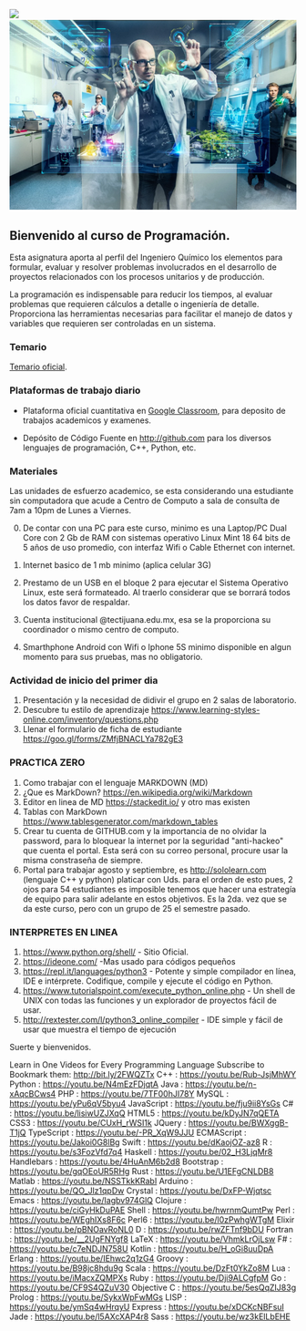 ![](http://tectijuana.edu.mx/wp-content/uploads/2014/11/Heading-Quimica.png)
![](/imagenes/IntroQ.png)

## Bienvenido al curso de Programación.

Esta asignatura aporta al perfil del Ingeniero Químico los elementos para formular, evaluar y resolver problemas involucrados en el desarrollo de proyectos relacionados con los procesos unitarios y de producción.

La programación es indispensable para reducir los tiempos, al evaluar problemas que requieren cálculos a detalle o ingeniería de detalle. Proporciona las herramientas necesarias para facilitar el manejo de datos y variables que requieren ser controladas en un sistema.

### Temario

[Temario oficial](http://itvillahermosa.edu.mx/docs/oferta/ingquimica/temario2010/1ERSEMESTRE/Programacion.pdf).

### Plataformas de trabajo diario

- Plataforma oficial cuantitativa en [Google Classroom](https://classroom.google.com), para deposito de trabajos academicos y examenes.

- Depósito de Código Fuente en http://github.com para los diversos lenguajes de programación, C++,  Python, etc.



### Materiales
Las unidades de esfuerzo academico, se esta considerando una estudiante sin computadora que acude a Centro de Computo a sala de consulta de 7am a 10pm de Lunes a Viernes.

0. De contar con una PC para este curso, minimo es una Laptop/PC Dual Core con 2 Gb de RAM con sistemas operativo Linux Mint 18 64 bits de 5 años de uso promedio, con interfaz Wifi o Cable Ethernet con internet.

1. Internet basico de 1 mb minimo (aplica celular 3G) 

2. Prestamo de un USB en el bloque 2 para ejecutar el Sistema Operativo Linux, este será formateado. Al traerlo considerar que se borrará todos los datos favor de respaldar.

3. Cuenta institucional @tectijuana.edu.mx, esa se la proporciona su coordinador o mismo centro de computo.

4. Smarthphone Android con Wifi o Iphone 5S minimo disponible en algun momento para sus pruebas, mas no obligatorio.

### Actividad de inicio del primer dia
1. Presentación y la necesidad de didivir el grupo en 2 salas de laboratorio.
2. Descubre tu estilo de aprendizaje https://www.learning-styles-online.com/inventory/questions.php
3. Llenar el formulario de ficha de estudiante https://goo.gl/forms/ZMfjBNACLYa782gE3

### PRACTICA ZERO
1. Como trabajar con el lenguaje MARKDOWN  (MD)
2. ¿Que es MarkDown? https://en.wikipedia.org/wiki/Markdown
3. Editor en linea de MD  https://stackedit.io/  y otro mas existen
4. Tablas con MarkDown  https://www.tablesgenerator.com/markdown_tables
5. Crear tu cuenta de GITHUB.com y la importancia de no olvidar la password, para lo bloquear la internet por la seguridad "anti-hackeo" que cuenta el portal. Esta será con su correo personal, procure usar la misma constraseña de siempre.
6. Portal para trabajar agosto y septiembre, es http://sololearn.com (lenguaje C++ y python) platicar con Uds. para el orden de esto pues, 2 ojos para 54 estudiantes es imposible tenemos que hacer una estrategía de equipo para salir adelante en estos objetivos. Es la 2da. vez que se da este curso, pero con un grupo de 25 el semestre pasado.

### INTERPRETES EN LINEA

1.  https://www.python.org/shell/ - Sitio Oficial.
2.  https://ideone.com/ -Mas usado para códigos pequeños
3.  https://repl.it/languages/python3 - Potente y simple compilador en línea, IDE e intérprete. Codifique, compile y ejecute el código en Python.
4.  https://www.tutorialspoint.com/execute_python_online.php - Un shell de UNIX con todas las funciones y un explorador de proyectos fácil de usar.
5.  http://rextester.com/l/python3_online_compiler - IDE simple y fácil de usar que muestra el tiempo de ejecución

Suerte y bienvenidos.

Learn in One Videos for Every Programming Language
              Subscribe to Bookmark them: http://bit.ly/2FWQZTx
              C++ : https://youtu.be/Rub-JsjMhWY
              Python : https://youtu.be/N4mEzFDjqtA
              Java : https://youtu.be/n-xAqcBCws4
              PHP : https://youtu.be/7TF00hJI78Y
              MySQL : https://youtu.be/yPu6qV5byu4
              JavaScript : https://youtu.be/fju9ii8YsGs
              C# : https://youtu.be/lisiwUZJXqQ
              HTML5 : https://youtu.be/kDyJN7qQETA
              CSS3 : https://youtu.be/CUxH_rWSI1k
              JQuery : https://youtu.be/BWXggB-T1jQ
              TypeScript : https://youtu.be/-PR_XqW9JJU
              ECMAScript : https://youtu.be/Jakoi0G8lBg
              Swift : https://youtu.be/dKaojOZ-az8
              R : https://youtu.be/s3FozVfd7q4
              Haskell : https://youtu.be/02_H3LjqMr8
              Handlebars : https://youtu.be/4HuAnM6b2d8
              Bootstrap : https://youtu.be/gqOEoUR5RHg
              Rust : https://youtu.be/U1EFgCNLDB8
              Matlab : https://youtu.be/NSSTkkKRabI
              Arduino : https://youtu.be/QO_Jlz1qpDw
              Crystal : https://youtu.be/DxFP-Wjqtsc
              Emacs : https://youtu.be/Iagbv974GlQ
              Clojure : https://youtu.be/ciGyHkDuPAE
              Shell : https://youtu.be/hwrnmQumtPw
              Perl : https://youtu.be/WEghIXs8F6c
              Perl6 : https://youtu.be/l0zPwhgWTgM
              Elixir : https://youtu.be/pBNOavRoNL0
              D : https://youtu.be/rwZFTnf9bDU
              Fortran : https://youtu.be/__2UgFNYgf8
              LaTeX : https://youtu.be/VhmkLrOjLsw
              F# : https://youtu.be/c7eNDJN758U
              Kotlin : https://youtu.be/H_oGi8uuDpA
              Erlang : https://youtu.be/IEhwc2q1zG4
              Groovy : https://youtu.be/B98jc8hdu9g
              Scala : https://youtu.be/DzFt0YkZo8M
              Lua : https://youtu.be/iMacxZQMPXs
              Ruby : https://youtu.be/Dji9ALCgfpM
              Go : https://youtu.be/CF9S4QZuV30
              Objective C : https://youtu.be/5esQqZIJ83g
              Prolog : https://youtu.be/SykxWpFwMGs
              LISP : https://youtu.be/ymSq4wHrqyU
              Express : https://youtu.be/xDCKcNBFsuI
              Jade : https://youtu.be/l5AXcXAP4r8
              Sass : https://youtu.be/wz3kElLbEHE
